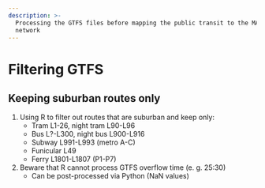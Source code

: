 ```yaml
---
description: >-
  Processing the GTFS files before mapping the public transit to the MATSim
  network
---
```


# Filtering GTFS

## Keeping suburban routes only

1. Using R to filter out routes that are suburban and keep only:
   * Tram L1-26, night tram L90-L96
   * Bus L?-L300, night bus L900-L916
   * Subway L991-L993 (metro A-C)
   * Funicular L49
   * Ferry L1801-L1807 (P1-P7)
2. Beware that R cannot process GTFS overflow time (e. g. 25:30)
   * Can be post-processed via Python (NaN values)
